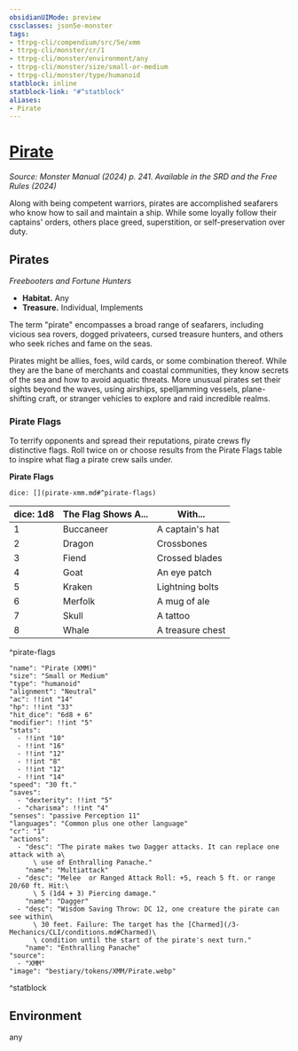 ```yaml
---
obsidianUIMode: preview
cssclasses: json5e-monster
tags:
- ttrpg-cli/compendium/src/5e/xmm
- ttrpg-cli/monster/cr/1
- ttrpg-cli/monster/environment/any
- ttrpg-cli/monster/size/small-or-medium
- ttrpg-cli/monster/type/humanoid
statblock: inline
statblock-link: "#^statblock"
aliases:
- Pirate
---
```

# [Pirate](3-Mechanics\CLI\bestiary\humanoid/pirate-xmm.md)
*Source: Monster Manual (2024) p. 241. Available in the <span title='Systems Reference Document (5.2)'>SRD</span> and the Free Rules (2024)*  

Along with being competent warriors, pirates are accomplished seafarers who know how to sail and maintain a ship. While some loyally follow their captains' orders, others place greed, superstition, or self-preservation over duty.

## Pirates

*Freebooters and Fortune Hunters*

- **Habitat.** Any  
- **Treasure.** Individual, Implements  

The term "pirate" encompasses a broad range of seafarers, including vicious sea rovers, dogged privateers, cursed treasure hunters, and others who seek riches and fame on the seas.

Pirates might be allies, foes, wild cards, or some combination thereof. While they are the bane of merchants and coastal communities, they know secrets of the sea and how to avoid aquatic threats. More unusual pirates set their sights beyond the waves, using airships, spelljamming vessels, plane-shifting craft, or stranger vehicles to explore and raid incredible realms.

### Pirate Flags

To terrify opponents and spread their reputations, pirate crews fly distinctive flags. Roll twice on or choose results from the Pirate Flags table to inspire what flag a pirate crew sails under.

**Pirate Flags**

`dice: [](pirate-xmm.md#^pirate-flags)`

| dice: 1d8 | The Flag Shows A... | With... |
|-----------|---------------------|---------|
| 1 | Buccaneer | A captain's hat |
| 2 | Dragon | Crossbones |
| 3 | Fiend | Crossed blades |
| 4 | Goat | An eye patch |
| 5 | Kraken | Lightning bolts |
| 6 | Merfolk | A mug of ale |
| 7 | Skull | A tattoo |
| 8 | Whale | A treasure chest |
^pirate-flags

```statblock
"name": "Pirate (XMM)"
"size": "Small or Medium"
"type": "humanoid"
"alignment": "Neutral"
"ac": !!int "14"
"hp": !!int "33"
"hit_dice": "6d8 + 6"
"modifier": !!int "5"
"stats":
  - !!int "10"
  - !!int "16"
  - !!int "12"
  - !!int "8"
  - !!int "12"
  - !!int "14"
"speed": "30 ft."
"saves":
  - "dexterity": !!int "5"
  - "charisma": !!int "4"
"senses": "passive Perception 11"
"languages": "Common plus one other language"
"cr": "1"
"actions":
  - "desc": "The pirate makes two Dagger attacks. It can replace one attack with a\
      \ use of Enthralling Panache."
    "name": "Multiattack"
  - "desc": "Melee  or Ranged Attack Roll: +5, reach 5 ft. or range 20/60 ft. Hit:\
      \ 5 (1d4 + 3) Piercing damage."
    "name": "Dagger"
  - "desc": "Wisdom Saving Throw: DC 12, one creature the pirate can see within\
      \ 30 feet. Failure: The target has the [Charmed](/3-Mechanics/CLI/conditions.md#Charmed)\
      \ condition until the start of the pirate's next turn."
    "name": "Enthralling Panache"
"source":
  - "XMM"
"image": "bestiary/tokens/XMM/Pirate.webp"
```
^statblock

## Environment

any